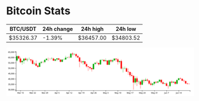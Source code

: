 # Bitcoin Stats

BTC/USDT|24h change|24h high|24h low|
|---|---|---|---|
|$35326.37|-1.39%|$36457.00|$34803.52|

<img src="./chart.svg">
